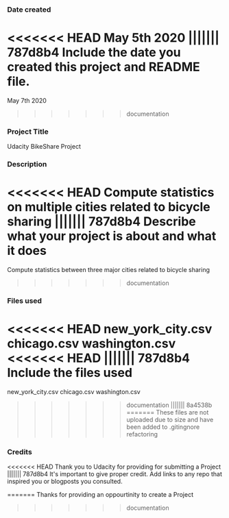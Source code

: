 ### Date created
<<<<<<< HEAD
May 5th 2020
||||||| 787d8b4
Include the date you created this project and README file.
=======
May 7th 2020
>>>>>>> documentation

### Project Title
Udacity BikeShare Project

### Description
<<<<<<< HEAD
Compute statistics on multiple cities related to bicycle sharing
||||||| 787d8b4
Describe what your project is about and what it does
=======
Compute statistics between three major cities related to bicycle sharing
>>>>>>> documentation

### Files used
<<<<<<< HEAD
new_york_city.csv chicago.csv washington.csv
<<<<<<< HEAD
||||||| 787d8b4
Include the files used
=======
new_york_city.csv
chicago.csv
washington.csv
>>>>>>> documentation
||||||| 8a4538b
=======
These files are not uploaded due to size and have been added to .gitingnore
>>>>>>> refactoring

### Credits
<<<<<<< HEAD
Thank you to Udacity for providing for submitting a Project
||||||| 787d8b4
It's important to give proper credit. Add links to any repo that inspired you or blogposts you consulted.

=======
Thanks for providing an oppourtinity to create a Project
>>>>>>> documentation
